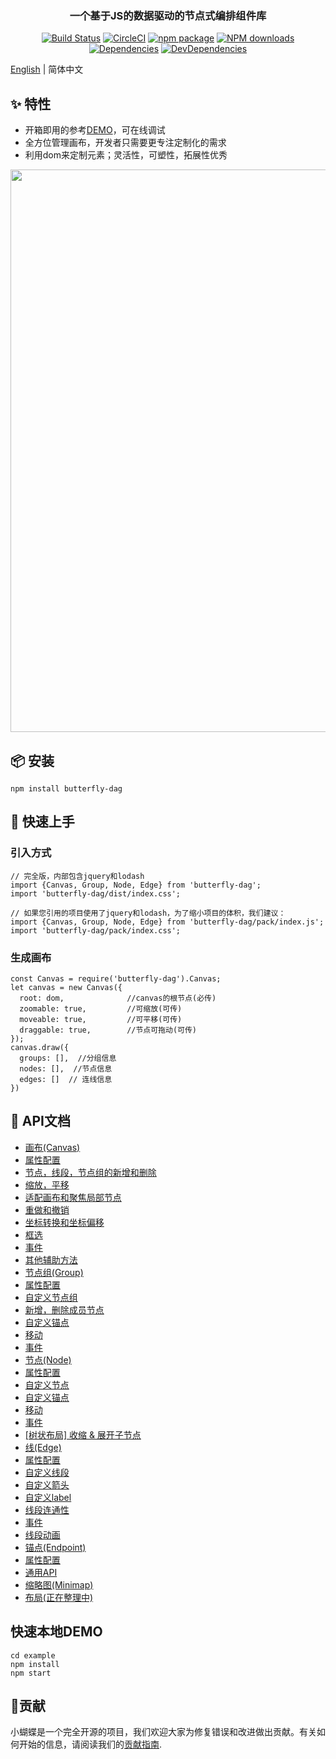 <p align="center">
  <a href="http://noonnightstorm.github.io">
    <!-- <img width="900" src="http://img.alicdn.com/tfs/TB1TlngGFYqK1RjSZLeXXbXppXa-844-474.png"> -->
  </a>
</p>

<h3 align="center">一个基于JS的数据驱动的节点式编排组件库</h3>

<div align="center">

[![Build Status](https://dev.azure.com/noonnightstorm/butterfly/_apis/build/status/alibaba.butterfly?branchName=master)](https://dev.azure.com/noonnightstorm/butterfly/_build/latest?definitionId=1&branchName=master)
[![CircleCI](https://img.shields.io/circleci/project/github/alibaba/butterfly/master.svg?style=flat-square)](https://circleci.com/gh/alibaba/butterfly)
[![npm package](https://img.shields.io/npm/v/butterfly-dag.svg?style=flat-square)](https://www.npmjs.org/package/butterfly-dag)
[![NPM downloads](http://img.shields.io/npm/dm/butterfly-dag.svg?style=flat-square)](http://npmjs.com/butterfly-dag)
[![Dependencies](https://img.shields.io/david/alibaba/butterfly.svg?style=flat-square)](https://david-dm.org/alibaba/butterfly)
[![DevDependencies](https://img.shields.io/david/dev/alibaba/butterfly.svg?style=flat-square)](https://david-dm.org/alibaba/butterfly?type=dev)


</div>

[English](./README.en-US.md) | 简体中文

## ✨ 特性
* 开箱即用的参考[DEMO](https://noonnightstorm.github.io/)，可在线调试
* 全方位管理画布，开发者只需要更专注定制化的需求
* 利用dom来定制元素；灵活性，可塑性，拓展性优秀

<p align="center">
  <img width="900" src="https://img.alicdn.com/tfs/TB1mwr0gbr1gK0jSZFDXXb9yVXa-1000-1000.png">
</p>

## 📦 安装
```
npm install butterfly-dag
```

## 🔨 快速上手

### 引入方式
```
// 完全版，内部包含jquery和lodash
import {Canvas, Group, Node, Edge} from 'butterfly-dag';
import 'butterfly-dag/dist/index.css';

// 如果您引用的项目使用了jquery和lodash，为了缩小项目的体积，我们建议：
import {Canvas, Group, Node, Edge} from 'butterfly-dag/pack/index.js';
import 'butterfly-dag/pack/index.css';
```

### 生成画布
```
const Canvas = require('butterfly-dag').Canvas;
let canvas = new Canvas({
  root: dom,              //canvas的根节点(必传)
  zoomable: true,         //可缩放(可传)
  moveable: true,         //可平移(可传)
  draggable: true,        //节点可拖动(可传)
});
canvas.draw({
  groups: [],  //分组信息
  nodes: [],  //节点信息
  edges: []  // 连线信息
})
```

## 🔗 API文档
* [画布(Canvas)](./docs/zh-CN/canvas.md)
 * [属性配置](./docs/zh-CN/canvas.md#canvas-attr)
 * [节点，线段，节点组的新增和删除](./docs/zh-CN/canvas.md#canvas-api-crud)
 * [缩放，平移](./docs/zh-CN/canvas.md#canvas-api-zoom-move)
 * [适配画布和聚焦局部节点](./docs/zh-CN/canvas.md#canvas-api-focus)
 * [重做和撤销](./docs/zh-CN/canvas.md#canvas-api-redo-undo)
 * [坐标转换和坐标偏移](./docs/zh-CN/canvas.md#canvas-api-coordinate)
 * [框选](./docs/zh-CN/canvas.md#canvas-api-selected)
 * [事件](./docs/zh-CN/canvas.md#canvas-api-events)
 * [其他辅助方法](./docs/zh-CN/canvas.md#canvas-api-other)
* [节点组(Group)](./docs/zh-CN/group.md)
 * [属性配置](./docs/zh-CN/group.md#group-attr)
 * [自定义节点组](./docs/zh-CN/group.md#group-custom)
 * [新增，删除成员节点](./docs/zh-CN/group.md#group-member)
 * [自定义锚点](./docs/zh-CN/group.md#group-endpoint)
 * [移动](./docs/zh-CN/group.md#group-move)
 * [事件](./docs/zh-CN/group.md#group-event)
* [节点(Node)](./docs/zh-CN/node.md)
 * [属性配置](./docs/zh-CN/node.md#node-attr)
 * [自定义节点](./docs/zh-CN/node.md#node-custom)
 * [自定义锚点](./docs/zh-CN/node.md#node-endpoint)
 * [移动](./docs/zh-CN/node.md#node-move)
 * [事件](./docs/zh-CN/node.md#node-event)
 * [[树状布局] 收缩 & 展开子节点]()
* [线(Edge)](./docs/zh-CN/edge.md)
 * [属性配置](./docs/zh-CN/edge.md#edge-attr)
 * [自定义线段](./docs/zh-CN/edge.md#edge-custom-dom)
 * [自定义箭头](./docs/zh-CN/edge.md#edge-custom-arrow)
 * [自定义label](./docs/zh-CN/edge.md#edge-custom-label)
 * [线段连通性](./docs/zh-CN/edge.md#edge-isConnect)
 * [事件](./docs/zh-CN/edge.md#edge-event)
 * [线段动画](./docs/zh-CN/edge.md#edge-animation)
* [锚点(Endpoint)](./docs/zh-CN/endpoint.md)
 * [属性配置](./docs/zh-CN/endpoint.md#endpoint-attr)
 * [通用API](./docs/zh-CN/endpoint.md#endpoint-api)
* [缩略图(Minimap)](./docs/zh-CN/minimap.md#endpoint-api)
* [布局(正在整理中)]()


## 快速本地DEMO
```
cd example
npm install
npm start
```

## 🤝贡献
小蝴蝶是一个完全开源的项目，我们欢迎大家为修复错误和改进做出贡献。有关如何开始的信息，请阅读我们的[贡献指南](./docs/zh-CN/CONTRIBUTING.md).
